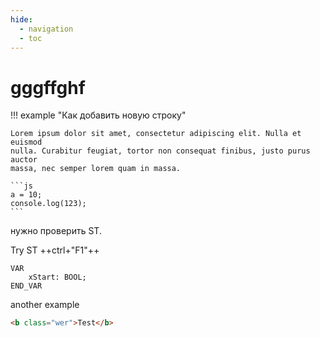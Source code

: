 ```yaml
---
hide:
  - navigation
  - toc
---
```


# gggffghf

!!! example "Как добавить новую строку"

    Lorem ipsum dolor sit amet, consectetur adipiscing elit. Nulla et euismod
    nulla. Curabitur feugiat, tortor non consequat finibus, justo purus auctor
    massa, nec semper lorem quam in massa.

    ```js
    a = 10;
    console.log(123);
    ```

нужно проверить ST.

Try ST ++ctrl+"F1"++

```iecst
VAR
    xStart: BOOL;
END_VAR
```

another example

```html
<b class="wer">Test</b>
```
